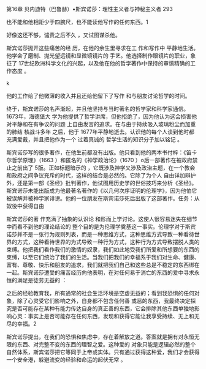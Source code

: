 第16章 贝内迪特（巴鲁赫）•斯宾诺莎：理性主义者与神秘主义者 293

也不能和他相距少于四腕尺，也不能读他写作的任何东西。1

好像这还不够，谴责之后不久 ，又试图谋杀他。

斯宾诺莎抛开这些痛苦的经 历，在他的余生里寻求在工 作和写作中 平静地生活。他学会了磨制、抛光望远镜和显微镜镜片的 手艺。他选择制作眼镜片的职业，象征了 17世纪欧洲科学文化的兴起，以及他在他的哲学著作中保持的审慎精确的工作态度 。

k

他的工作给了他微薄的收入并且还给他留下了写作 和与朋友讨论哲学的时间。

终于，斯宾诺莎的名声渐起，并且他坚持与当时著名的哲学家和科学家通信。1673年，海德堡大 学为他提供了哲学讲席，但他拒绝了，因为他认为这会损害他对平静和在有争议的问题 上自由发言的追求。在与由于持续吸入玻璃粉尘而加重的肺结 核战斗多年 之后，他于 1677年平静地逝去。认识他的每个人谈到他时都充满爱戴，并且把他作为一个 过着真诚的 哲学生活的知识分子加以铭记 。

斯宾诺莎写的很多著作，在他生前都没有出版。他只看到他的两本书付梓：《笛卡尔哲学原理》（1663 ）和匿名的《神学政治论》（1670 ）o后一部著作在被政府禁止之前出了  5版。正如标题暗示的 ，它既涉及神学又涉及政治主题，在一个教会和政府之间争议充斥的时代，这样的结合是必然的。它除了为个人 自由详加辩护外，还是第一部《圣经》批判著作，他试图用历史学的世俗技巧来分析《圣经》。斯宾诺莎未能出版成为他最著名著作的《以几何次序证明的伦理学》，因为他怕它被误解并被神学家诽谤。他的一位朋友在斯宾诺莎死后出版了这部著作。任务：从奴役中获得自由

斯宾诺莎的著 作充满了抽象的认识论 和形而上学讨论。这使人很容易迷失在细节中而看不到他的理论结论的 整个目的是为伦理学奠基这一事实。伦理学对于斯宾诺莎并不是一张行为规则列表，而是一种思维方式，这种思维方式导致一种看待世界的方式，这种看待世界的为式导致一种行为方式，这种行为方式导致摆脱人类的束缚。他把我们看作我们的激情的奴隶，我们如此地受我们所爱和所想要的东西的束缚，以至它们统治了我们的生活。当我们把我们的幸福系于我们对生命、健康、富有、尊敬、快乐和朋友的追求，我们就把我们自己和这些总是不稳定的东西绑在一起。斯宾诺莎遭受的痛苦经历向他表明，在对任何易于消亡的东西的爱中寻求永恒的满足是徒劳无益的 ：

之后的经验教育我，所有通常的社会生活环境是空虚无益的；看到我恐惧的任何对象，除了心灵受它们影响之外，自身都不包含任何善 或恶的东西，我最终决定探究是否可能存在某种有能力传达自身的真正善的东西，它会排除其他东西单独地影响心灵：事实上是否可能存在任何东西，发现和获得它能让我享受持续、无上和无尽的幸福。2

斯宾诺莎提出，在我们的恐惧和焦虑中，存在着解放之道。答案就是拥有对永恒无 限的东西、对完整不变的东西的理智之爱。这种爱的 对象只能是逻辑必然的整个自然体系，斯宾诺莎把它等同于上帝或实体。只有通过获得这种爱，我们才会获得一个安全港，躲避流变的经验和命运的起伏无常 。

